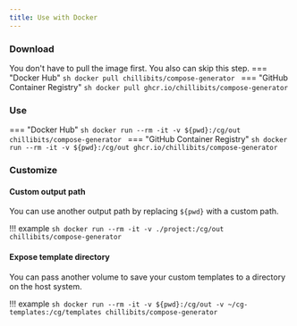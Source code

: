 ```yaml
---
title: Use with Docker
---
```


### Download
You don't have to pull the image first. You also can skip this step.
=== "Docker Hub"
    ```sh
    docker pull chillibits/compose-generator
    ```
=== "GitHub Container Registry"
    ```sh
    docker pull ghcr.io/chillibits/compose-generator
    ```

### Use
=== "Docker Hub"
    ```sh
    docker run --rm -it -v ${pwd}:/cg/out chillibits/compose-generator
    ```
=== "GitHub Container Registry"
    ```sh
    docker run --rm -it -v ${pwd}:/cg/out ghcr.io/chillibits/compose-generator
    ```

### Customize
#### Custom output path
You can use another output path by replacing `${pwd}` with a custom path.

!!! example
    ```sh
    docker run --rm -it -v ./project:/cg/out chillibits/compose-generator
    ```

#### Expose template directory
You can pass another volume to save your custom templates to a directory on the host system.

!!! example
    ```sh
    docker run --rm -it -v ${pwd}:/cg/out -v ~/cg-templates:/cg/templates chillibits/compose-generator
    ```